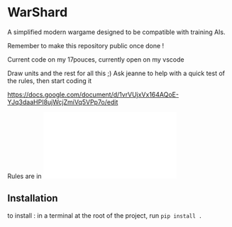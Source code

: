 # WarShard
A simplified modern wargame designed to be compatible with training AIs.





Remember to make this repository public once done !

Current code on my 17pouces, currently open on my vscode






Draw units and the rest for all this ;)
Ask jeanne to help with a quick test of the rules, then start coding it





https://docs.google.com/document/d/1vrVUjxVx164AQoE-YJq3daaHPI8ujWcjZmiVq5VPp7o/edit


Rules are in ![hello](./doc/rules.md)








## Installation

to install : in a terminal at the root of the project, run `pip install .`